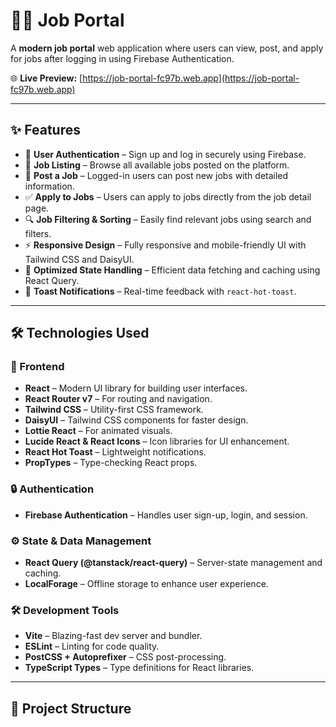 # 🧑‍💼 Job Portal

A **modern job portal** web application where users can view, post, and apply for jobs after logging in using Firebase Authentication.

🌐 **Live Preview:** [https://job-portal-fc97b.web.app](https://job-portal-fc97b.web.app)

---

## ✨ Features

- 🔐 **User Authentication** – Sign up and log in securely using Firebase.
- 📃 **Job Listing** – Browse all available jobs posted on the platform.
- 💼 **Post a Job** – Logged-in users can post new jobs with detailed information.
- ✅ **Apply to Jobs** – Users can apply to jobs directly from the job detail page.
- 🔍 **Job Filtering & Sorting** – Easily find relevant jobs using search and filters.
- ⚡ **Responsive Design** – Fully responsive and mobile-friendly UI with Tailwind CSS and DaisyUI.
- 🔄 **Optimized State Handling** – Efficient data fetching and caching using React Query.
- 🧃 **Toast Notifications** – Real-time feedback with `react-hot-toast`.

---

## 🛠️ Technologies Used

### 🚀 Frontend
- **React** – Modern UI library for building user interfaces.
- **React Router v7** – For routing and navigation.
- **Tailwind CSS** – Utility-first CSS framework.
- **DaisyUI** – Tailwind CSS components for faster design.
- **Lottie React** – For animated visuals.
- **Lucide React & React Icons** – Icon libraries for UI enhancement.
- **React Hot Toast** – Lightweight notifications.
- **PropTypes** – Type-checking React props.

### 🔒 Authentication
- **Firebase Authentication** – Handles user sign-up, login, and session.

### ⚙️ State & Data Management
- **React Query (@tanstack/react-query)** – Server-state management and caching.
- **LocalForage** – Offline storage to enhance user experience.

### 🛠️ Development Tools
- **Vite** – Blazing-fast dev server and bundler.
- **ESLint** – Linting for code quality.
- **PostCSS + Autoprefixer** – CSS post-processing.
- **TypeScript Types** – Type definitions for React libraries.

---

## 📁 Project Structure


